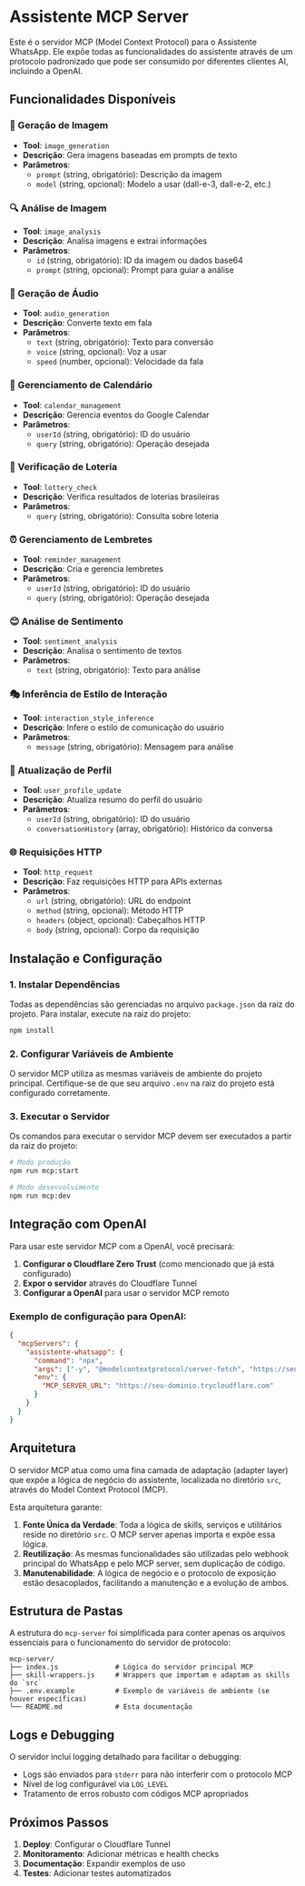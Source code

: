 # Assistente MCP Server

Este é o servidor MCP (Model Context Protocol) para o Assistente WhatsApp. Ele expõe todas as funcionalidades do assistente através de um protocolo padronizado que pode ser consumido por diferentes clientes AI, incluindo a OpenAI.

## Funcionalidades Disponíveis

### 🎨 Geração de Imagem
- **Tool**: `image_generation`
- **Descrição**: Gera imagens baseadas em prompts de texto
- **Parâmetros**:
  - `prompt` (string, obrigatório): Descrição da imagem
  - `model` (string, opcional): Modelo a usar (dall-e-3, dall-e-2, etc.)

### 🔍 Análise de Imagem
- **Tool**: `image_analysis`
- **Descrição**: Analisa imagens e extrai informações
- **Parâmetros**:
  - `id` (string, obrigatório): ID da imagem ou dados base64
  - `prompt` (string, opcional): Prompt para guiar a análise

### 🎵 Geração de Áudio
- **Tool**: `audio_generation`
- **Descrição**: Converte texto em fala
- **Parâmetros**:
  - `text` (string, obrigatório): Texto para conversão
  - `voice` (string, opcional): Voz a usar
  - `speed` (number, opcional): Velocidade da fala

### 📅 Gerenciamento de Calendário
- **Tool**: `calendar_management`
- **Descrição**: Gerencia eventos do Google Calendar
- **Parâmetros**:
  - `userId` (string, obrigatório): ID do usuário
  - `query` (string, obrigatório): Operação desejada

### 🎲 Verificação de Loteria
- **Tool**: `lottery_check`
- **Descrição**: Verifica resultados de loterias brasileiras
- **Parâmetros**:
  - `query` (string, obrigatório): Consulta sobre loteria

### ⏰ Gerenciamento de Lembretes
- **Tool**: `reminder_management`
- **Descrição**: Cria e gerencia lembretes
- **Parâmetros**:
  - `userId` (string, obrigatório): ID do usuário
  - `query` (string, obrigatório): Operação desejada

### 😊 Análise de Sentimento
- **Tool**: `sentiment_analysis`
- **Descrição**: Analisa o sentimento de textos
- **Parâmetros**:
  - `text` (string, obrigatório): Texto para análise

### 🎭 Inferência de Estilo de Interação
- **Tool**: `interaction_style_inference`
- **Descrição**: Infere o estilo de comunicação do usuário
- **Parâmetros**:
  - `message` (string, obrigatório): Mensagem para análise

### 👤 Atualização de Perfil
- **Tool**: `user_profile_update`
- **Descrição**: Atualiza resumo do perfil do usuário
- **Parâmetros**:
  - `userId` (string, obrigatório): ID do usuário
  - `conversationHistory` (array, obrigatório): Histórico da conversa

### 🌐 Requisições HTTP
- **Tool**: `http_request`
- **Descrição**: Faz requisições HTTP para APIs externas
- **Parâmetros**:
  - `url` (string, obrigatório): URL do endpoint
  - `method` (string, opcional): Método HTTP
  - `headers` (object, opcional): Cabeçalhos HTTP
  - `body` (string, opcional): Corpo da requisição

## Instalação e Configuração

### 1. Instalar Dependências
Todas as dependências são gerenciadas no arquivo `package.json` da raiz do projeto. Para instalar, execute na raiz do projeto:
```bash
npm install
```

### 2. Configurar Variáveis de Ambiente
O servidor MCP utiliza as mesmas variáveis de ambiente do projeto principal. Certifique-se de que seu arquivo `.env` na raiz do projeto está configurado corretamente.

### 3. Executar o Servidor
Os comandos para executar o servidor MCP devem ser executados a partir da raiz do projeto:
```bash
# Modo produção
npm run mcp:start

# Modo desenvolvimento
npm run mcp:dev
```

## Integração com OpenAI

Para usar este servidor MCP com a OpenAI, você precisará:

1. **Configurar o Cloudflare Zero Trust** (como mencionado que já está configurado)
2. **Expor o servidor** através do Cloudflare Tunnel
3. **Configurar a OpenAI** para usar o servidor MCP remoto

### Exemplo de configuração para OpenAI:

```json
{
  "mcpServers": {
    "assistente-whatsapp": {
      "command": "npx",
      "args": ["-y", "@modelcontextprotocol/server-fetch", "https://seu-dominio.trycloudflare.com"],
      "env": {
        "MCP_SERVER_URL": "https://seu-dominio.trycloudflare.com"
      }
    }
  }
}
```

## Arquitetura

O servidor MCP atua como uma fina camada de adaptação (adapter layer) que expõe a lógica de negócio do assistente, localizada no diretório `src`, através do Model Context Protocol (MCP).

Esta arquitetura garante:

1. **Fonte Única da Verdade**: Toda a lógica de skills, serviços e utilitários reside no diretório `src`. O MCP server apenas importa e expõe essa lógica.
2. **Reutilização**: As mesmas funcionalidades são utilizadas pelo webhook principal do WhatsApp e pelo MCP server, sem duplicação de código.
3. **Manutenabilidade**: A lógica de negócio e o protocolo de exposição estão desacoplados, facilitando a manutenção e a evolução de ambos.

## Estrutura de Pastas

A estrutura do `mcp-server` foi simplificada para conter apenas os arquivos essenciais para o funcionamento do servidor de protocolo:
```
mcp-server/
├── index.js              # Lógica do servidor principal MCP
├── skill-wrappers.js     # Wrappers que importam e adaptam as skills do `src`
├── .env.example          # Exemplo de variáveis de ambiente (se houver específicas)
└── README.md             # Esta documentação
```

## Logs e Debugging

O servidor inclui logging detalhado para facilitar o debugging:

- Logs são enviados para `stderr` para não interferir com o protocolo MCP
- Nível de log configurável via `LOG_LEVEL`
- Tratamento de erros robusto com códigos MCP apropriados

## Próximos Passos

1. **Deploy**: Configurar o Cloudflare Tunnel
2. **Monitoramento**: Adicionar métricas e health checks
3. **Documentação**: Expandir exemplos de uso
4. **Testes**: Adicionar testes automatizados
